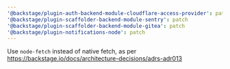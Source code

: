 ```yaml
---
'@backstage/plugin-auth-backend-module-cloudflare-access-provider': patch
'@backstage/plugin-scaffolder-backend-module-sentry': patch
'@backstage/plugin-scaffolder-backend-module-gitea': patch
'@backstage/plugin-notifications-node': patch
---
```


Use `node-fetch` instead of native fetch, as per https://backstage.io/docs/architecture-decisions/adrs-adr013
